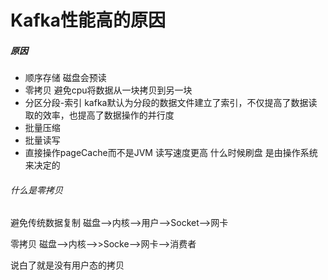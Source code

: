 # Kafka性能高的原因

##### 原因

- 顺序存储 磁盘会预读
- 零拷贝 避免cpu将数据从一块拷贝到另一块
- 分区分段-索引 kafka默认为分段的数据文件建立了索引，不仅提高了数据读取的效率，也提高了数据操作的并行度
- 批量压缩
- 批量读写
- 直接操作pageCache而不是JVM 读写速度更高  什么时候刷盘 是由操作系统来决定的

###### 什么是零拷贝

 避免传统数据复制  磁盘——>内核——>用户——>Socket——>网卡

零拷贝 磁盘——>内核——>>Socke——>网卡——>消费者

说白了就是没有用户态的拷贝

